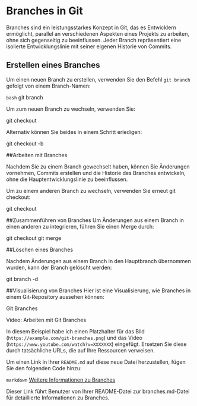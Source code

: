 # Branches in Git

Branches sind ein leistungsstarkes Konzept in Git, das es Entwicklern ermöglicht, parallel an verschiedenen Aspekten eines Projekts zu arbeiten, ohne sich gegenseitig zu beeinflussen. Jeder Branch repräsentiert eine isolierte Entwicklungslinie mit seiner eigenen Historie von Commits.

## Erstellen eines Branches

Um einen neuen Branch zu erstellen, verwenden Sie den Befehl `git branch` gefolgt von einem Branch-Namen:

```bash```
git branch <Branch-Name>

Um zum neuen Branch zu wechseln, verwenden Sie:

git checkout <Branch-Name>

Alternativ können Sie beides in einem Schritt erledigen:

git checkout -b <Branch-Name>

##Arbeiten mit Branches

Nachdem Sie zu einem Branch gewechselt haben, können Sie Änderungen vornehmen, Commits erstellen und die Historie des Branches entwickeln, ohne die Hauptentwicklungslinie zu beeinflussen.

Um zu einem anderen Branch zu wechseln, verwenden Sie erneut git checkout:

git checkout <Anderer-Branch>

##Zusammenführen von Branches
Um Änderungen aus einem Branch in einen anderen zu integrieren, führen Sie einen Merge durch:

git checkout <Ziel-Branch>
git merge <Quell-Branch>

##Löschen eines Branches

Nachdem Änderungen aus einem Branch in den Hauptbranch übernommen wurden, kann der Branch gelöscht werden:

git branch -d <Branch-Name>

##Visualisierung von Branches
Hier ist eine Visualisierung, wie Branches in einem Git-Repository aussehen können:

Git Branches

Video: Arbeiten mit Git Branches


In diesem Beispiel habe ich einen Platzhalter für das Bild (`https://example.com/git-branches.png`) und das Video (`https://www.youtube.com/watch?v=XXXXXXX`) eingefügt. Ersetzen Sie diese durch tatsächliche URLs, die auf Ihre Ressourcen verweisen.

Um einen Link in Ihrer `README.md` auf diese neue Datei herzustellen, fügen Sie den folgenden Code hinzu:

```markdown```
[Weitere Informationen zu Branches](branches.md)

Dieser Link führt Benutzer von Ihrer README-Datei zur branches.md-Datei für detaillierte Informationen zu Branches.